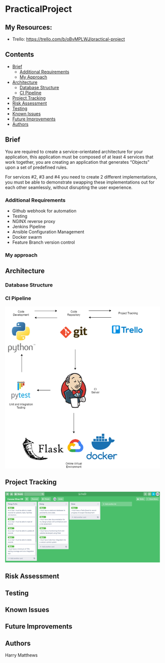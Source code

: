 # PracticalProject

## My Resources:
* Trello: https://trello.com/b/oBvMPLWJ/practical-project

## Contents
* [Brief](#brief)
   * [Additional Requirements](#additional-requirements)
   * [My Approach](#my-approach)
* [Architecture](#architecture)
   * [Database Structure](#database-structure)
   * [CI Pipeline](#ci-pipeline)
* [Project Tracking](#project-tracking)
* [Risk Assessment](#risk-assessment)
* [Testing](#testing)
* [Known Issues](#known-issues)
* [Future Improvements](#future-improvements)
* [Authors](#authors)

## Brief

You are required to create a service-orientated architecture for your application, this application must be composed of at least 4 services that work together, you are creating an application that generates “Objects” upon a set of predefined rules.

For services #2, #3 and #4 you need to create 2 different implementations, you must be able to demonstrate swapping these implementations out for each other seamlessly, without disrupting the user experience.

### Additional Requirements

* Github webhook for automation
* Testing
* NGINX reverse proxy
* Jenkins Pipeline
* Ansible Configuration Management
* Docker swarm
* Feature Branch version control

### My approach



## Architecture

### Database Structure



### CI Pipeline

![CI][ci]


## Project Tracking

![Trello][trello]

## Risk Assessment

## Testing

## Known Issues

## Future Improvements

## Authors

Harry Matthews

[trello]: https://github.com/HMatthewsQA/FundamentalProject/blob/development/Documents/Trello%20Dev/Trello2.png?raw=true "Trello Board"
[ci]: https://github.com/HMatthewsQA/PracticalProject/blob/development/Documents/CIPipeline.png?raw=true "CI Pipeline"